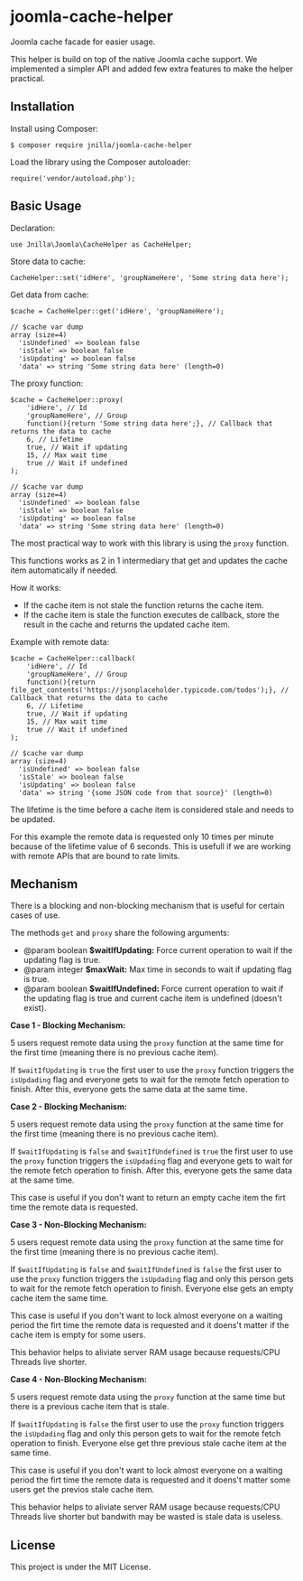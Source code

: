 # joomla-cache-helper

Joomla cache facade for easier usage.

This helper is build on top of the native Joomla cache support. We implemented a simpler API and added few extra features to make the helper practical. 

## Installation

Install using Composer:

```
$ composer require jnilla/joomla-cache-helper
```

Load the library using the Composer autoloader:

```
require('vendor/autoload.php');
```

## Basic Usage

Declaration:

```
use Jnilla\Joomla\CacheHelper as CacheHelper;
```

Store data to cache:

```
CacheHelper::set('idHere', 'groupNameHere', 'Some string data here');
```

Get data from cache:

```
$cache = CacheHelper::get('idHere', 'groupNameHere');

// $cache var dump
array (size=4)
  'isUndefined' => boolean false
  'isStale' => boolean false
  'isUpdating' => boolean false
  'data' => string 'Some string data here' (length=0)
```

The proxy function:

```
$cache = CacheHelper::proxy(
	'idHere', // Id
	'groupNameHere', // Group
	function(){return 'Some string data here';}, // Callback that returns the data to cache
	6, // Lifetime
	true, // Wait if updating
	15, // Max wait time
	true // Wait if undefined
);

// $cache var dump
array (size=4)
  'isUndefined' => boolean false
  'isStale' => boolean false
  'isUpdating' => boolean false
  'data' => string 'Some string data here' (length=0)
```

The most practical way to work with this library is using the `proxy` function.

This functions works as 2 in 1 intermediary that get and updates the cache item automatically if needed. 

How it works:

* If the cache item is not stale the function returns the cache item.
* If the cache item is stale the function executes de callback, store the result in the cache and returns the updated cache item.

Example with remote data:

```
$cache = CacheHelper::callback(
	'idHere', // Id
	'groupNameHere', // Group
	function(){return file_get_contents('https://jsonplaceholder.typicode.com/todos');}, // Callback that returns the data to cache
	6, // Lifetime
	true, // Wait if updating
	15, // Max wait time
	true // Wait if undefined
);

// $cache var dump
array (size=4)
  'isUndefined' => boolean false
  'isStale' => boolean false
  'isUpdating' => boolean false
  'data' => string '{some JSON code from that source}' (length=0)
```

The lifetime is the time before a cache item is considered stale and needs to be updated.

For this example the remote data is requested only 10 times per minute because of the lifetime value of 6 seconds. This is usefull if we are working with remote APIs that are bound to rate limits.

## Mechanism

There is a blocking and non-blocking mechanism that is useful for certain cases of use.

The methods `get` and `proxy` share the following arguments:

* @param boolean **$waitIfUpdating:** Force current operation to wait if the updating flag is true.
* @param integer **$maxWait:** Max time in seconds to wait if updating flag is true.
* @param boolean **$waitIfUndefined:** Force current operation to wait if the updating flag is true and current cache item is undefined (doesn't exist).

**Case 1 - Blocking Mechanism:**

5 users request remote data using the `proxy` function at the same time for the first time (meaning there is no previous cache item).

If `$waitIfUpdating` is `true` the first user to use the `proxy` function triggers the `isUpdading` flag and everyone gets to wait for the remote fetch operation to finish. After this, everyone gets the same data at the same time.

**Case 2 - Blocking Mechanism:**

5 users request remote data using the `proxy` function at the same time for the first time (meaning there is no previous cache item).

If `$waitIfUpdating` is `false` and `$waitIfUndefined` is `true` the first user to use the `proxy` function triggers the `isUpdading`  flag and everyone gets to wait for the remote fetch operation to finish. After this, everyone gets the same data at the same time.

This case is useful if you don't want to return an empty cache item the firt time the remote data is requested.

**Case 3 - Non-Blocking Mechanism:**

5 users request remote data using the `proxy` function at the same time for the first time (meaning there is no previous cache item).

If `$waitIfUpdating` is `false` and `$waitIfUndefined` is `false` the first user to use the `proxy` function triggers the `isUpdading` flag and only this person gets to wait for the remote fetch operation to finish. Everyone else gets an empty cache item the same time.

This case is useful if you don't want to lock almost everyone on a waiting period the firt time the remote data is requested and it doens't matter if the cache item is empty for some users.

This behavior helps to aliviate server RAM usage because requests/CPU Threads live shorter.

**Case 4 - Non-Blocking Mechanism:**

5 users request remote data using the `proxy` function at the same time but there is a previous cache item that is stale.

If `$waitIfUpdating` is `false` the first user to use the `proxy` function triggers the `isUpdading` flag and only this person gets to wait for the remote fetch operation to finish. Everyone else get thre previous stale cache item at the same time.

This case is useful if you don't want to lock almost everyone on a waiting period the firt time the remote data is requested and it doens't matter some users get the previos stale cache item.

This behavior helps to aliviate server RAM usage because requests/CPU Threads live shorter but bandwith may be wasted is stale data is useless.

## License

This project is under the MIT License.
